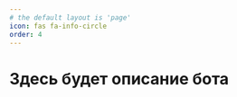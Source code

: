 ```yaml
---
# the default layout is 'page'
icon: fas fa-info-circle
order: 4
---
```


# Здесь будет описание бота